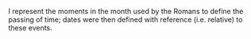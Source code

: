 I represent the moments in the month used by the Romans to define the passing of time; dates were then defined with reference (i.e. relative) to these events.